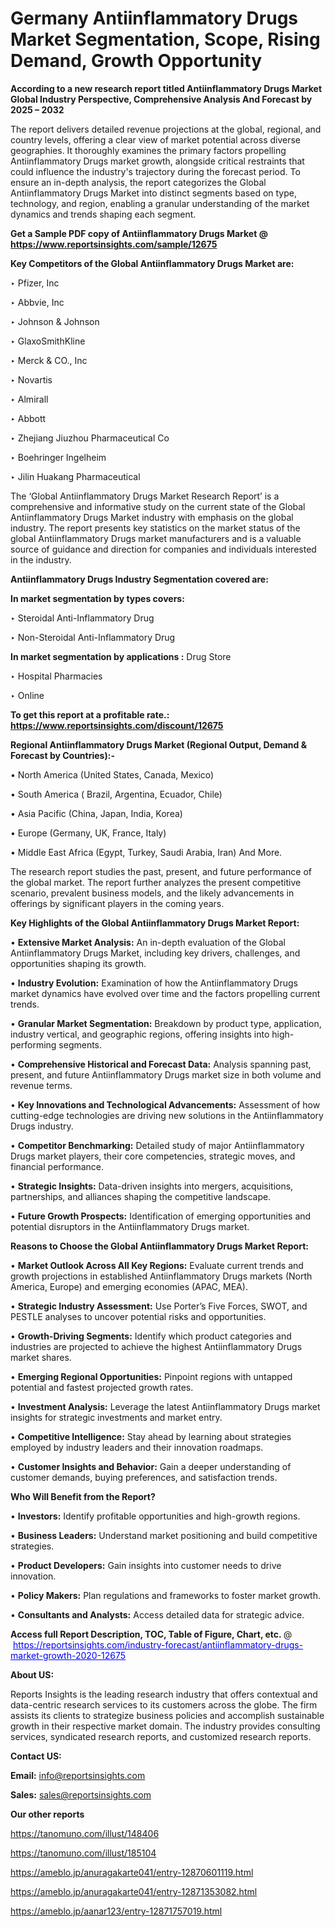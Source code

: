 # Germany Antiinflammatory Drugs Market Segmentation, Scope, Rising Demand, Growth Opportunity 

<strong>According to a new research report titled Antiinflammatory Drugs Market Global Industry Perspective, Comprehensive Analysis And Forecast by 2025 – 2032</strong>

The report delivers detailed revenue projections at the global, regional, and country levels, offering a clear view of market potential across diverse geographies. It thoroughly examines the primary factors propelling Antiinflammatory Drugs market growth, alongside critical restraints that could influence the industry's trajectory during the forecast period. To ensure an in-depth analysis, the report categorizes the Global Antiinflammatory Drugs Market into distinct segments based on type, technology, and region, enabling a granular understanding of the market dynamics and trends shaping each segment.

<strong>Get a Sample PDF copy of Antiinflammatory Drugs Market </strong><strong>@<a href=https://www.reportsinsights.com/sample/12675 style=color:#0000ff;> https://www.reportsinsights.com/sample/12675</a></strong></font>

<strong>Key Competitors of the Global Antiinflammatory Drugs Market are:</strong>

‣ Pfizer, Inc

‣ Abbvie, Inc

‣ Johnson & Johnson

‣ GlaxoSmithKline

‣ Merck & CO., Inc

‣ Novartis

‣ Almirall

‣ Abbott

‣ Zhejiang Jiuzhou Pharmaceutical Co

‣ Boehringer Ingelheim

‣ Jilin Huakang Pharmaceutical

The ‘Global Antiinflammatory Drugs Market Research Report’ is a comprehensive and informative study on the current state of the Global Antiinflammatory Drugs Market industry with emphasis on the global industry. The report presents key statistics on the market status of the global Antiinflammatory Drugs market manufacturers and is a valuable source of guidance and direction for companies and individuals interested in the industry.

<strong>Antiinflammatory Drugs Industry Segmentation covered are:</strong>

<strong>In market segmentation by types covers: </strong> 

‣ Steroidal Anti-Inflammatory Drug

‣ Non-Steroidal Anti-Inflammatory Drug

<strong>In market segmentation by applications :</strong> 
Drug Store

‣ Hospital Pharmacies

‣ Online

<strong>To get this report at a profitable rate.: <a href=https://www.reportsinsights.com/discount/12675 style=color:#0000ff;>https://www.reportsinsights.com/discount/12675</a></strong></font>

<strong>Regional Antiinflammatory Drugs Market (Regional Output, Demand &amp; Forecast by Countries):-</strong>

• North America (United States, Canada, Mexico)

• South America ( Brazil, Argentina, Ecuador, Chile)

• Asia Pacific (China, Japan, India, Korea)

• Europe (Germany, UK, France, Italy)

• Middle East Africa (Egypt, Turkey, Saudi Arabia, Iran) And More.

The research report studies the past, present, and future performance of the global market. The report further analyzes the present competitive scenario, prevalent business models, and the likely advancements in offerings by significant players in the coming years.

<strong>Key Highlights of the Global Antiinflammatory Drugs Market Report:</strong>

• <strong>Extensive Market Analysis:</strong> An in-depth evaluation of the Global Antiinflammatory Drugs Market, including key drivers, challenges, and opportunities shaping its growth.

• <strong>Industry Evolution:</strong> Examination of how the Antiinflammatory Drugs market dynamics have evolved over time and the factors propelling current trends.

• <strong>Granular Market Segmentation:</strong> Breakdown by product type, application, industry vertical, and geographic regions, offering insights into high-performing segments.

• <strong>Comprehensive Historical and Forecast Data:</strong> Analysis spanning past, present, and future Antiinflammatory Drugs market size in both volume and revenue terms.

• <strong>Key Innovations and Technological Advancements:</strong> Assessment of how cutting-edge technologies are driving new solutions in the Antiinflammatory Drugs industry.

• <strong>Competitor Benchmarking:</strong> Detailed study of major Antiinflammatory Drugs market players, their core competencies, strategic moves, and financial performance.

• <strong>Strategic Insights:</strong> Data-driven insights into mergers, acquisitions, partnerships, and alliances shaping the competitive landscape.

• <strong>Future Growth Prospects:</strong> Identification of emerging opportunities and potential disruptors in the Antiinflammatory Drugs market.

<strong>Reasons to Choose the Global Antiinflammatory Drugs Market Report:</strong>

• <strong>Market Outlook Across All Key Regions:</strong> Evaluate current trends and growth projections in established Antiinflammatory Drugs markets (North America, Europe) and emerging economies (APAC, MEA).

• <strong>Strategic Industry Assessment:</strong> Use Porter’s Five Forces, SWOT, and PESTLE analyses to uncover potential risks and opportunities.

• <strong>Growth-Driving Segments:</strong> Identify which product categories and industries are projected to achieve the highest Antiinflammatory Drugs market shares.

• <strong>Emerging Regional Opportunities:</strong> Pinpoint regions with untapped potential and fastest projected growth rates.

• <strong>Investment Analysis:</strong> Leverage the latest Antiinflammatory Drugs market insights for strategic investments and market entry.

• <strong>Competitive Intelligence:</strong> Stay ahead by learning about strategies employed by industry leaders and their innovation roadmaps.

• <strong>Customer Insights and Behavior:</strong> Gain a deeper understanding of customer demands, buying preferences, and satisfaction trends.

<strong>Who Will Benefit from the Report?</strong>

• <strong>Investors:</strong> Identify profitable opportunities and high-growth regions.

• <strong>Business Leaders:</strong> Understand market positioning and build competitive strategies.

• <strong>Product Developers:</strong> Gain insights into customer needs to drive innovation.

• <strong>Policy Makers:</strong> Plan regulations and frameworks to foster market growth.

• <strong>Consultants and Analysts:</strong> Access detailed data for strategic advice.
</ul>
<strong>Access full Report Description, TOC, Table of Figure, Chart, etc. </strong>@  <a href=https://reportsinsights.com/industry-forecast/antiinflammatory-drugs-market-growth-2020-12675 style=color:#0000ff;>https://reportsinsights.com/industry-forecast/antiinflammatory-drugs-market-growth-2020-12675</a></font>

<strong><strong>About US</strong>:</strong>

Reports Insights is the leading research industry that offers contextual and data-centric research services to its customers across the globe. The firm assists its clients to strategize business policies and accomplish sustainable growth in their respective market domain. The industry provides consulting services, syndicated research reports, and customized research reports.

<strong>Contact US:</strong>

<p class=""""><b>Email:</b> <a href=mailto:info@reportsinsights.com>info@reportsinsights.com</a></p>
<p class=""""><b>Sales:</b> <a href=mailto:sales@reportsinsights.com>sales@reportsinsights.com</a></p>

<strong>Our other reports</strong>

<a href=https://tanomuno.com/illust/148406>https://tanomuno.com/illust/148406</a>

<a href=https://tanomuno.com/illust/185104>https://tanomuno.com/illust/185104</a>

<a href=https://ameblo.jp/anuragakarte041/entry-12870601119.html>https://ameblo.jp/anuragakarte041/entry-12870601119.html</a>

<a href=https://ameblo.jp/anuragakarte041/entry-12871353082.html>https://ameblo.jp/anuragakarte041/entry-12871353082.html</a>

<a href=https://ameblo.jp/aanar123/entry-12871757019.html>https://ameblo.jp/aanar123/entry-12871757019.html</a>
